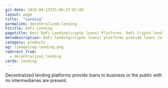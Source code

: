 ```yaml
---
git-date: 2019-04-13T21:06:27-07:00
layout: page
title:  "Lending"
permalink: decentralized-lending
h1title: DeFi Lending
pagetitle: Best DeFi Lending(crypto loans) Platforms. DeFi Crypto lending platforms.
metadescription: DeFi lending(crypto loans) platforms provide loans to business or the public with no intermediaries are present. List of DeFi crypto lending platforms.
category: products
og: /images/og-lending.png
redirect_from:
  - decentralized_lending
cards: lending
---
```

Decentralized lending platforms provide loans to business or the public with no intermediaries are present.
